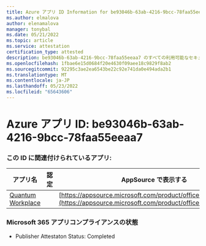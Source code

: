 ```yaml
---
title: Azure アプリ ID Information for be93046b-63ab-4216-9bcc-78faa55eeaa7
ms.author: elmalova
author: elenamalova
manager: tonybal
ms.date: 05/21/2022
ms.topic: article
ms.service: attestation
certification_type: attested
description: be93046b-63ab-4216-9bcc-78faa55eeaa7 のすべての利用可能なセキュリティとコンプライアンス情報。
ms.openlocfilehash: 1fbae6e15d0684f20e4630f09aee18c9829f8ab2
ms.sourcegitcommit: 92295c3ae2ea6543be22c92e741da0e494ada2b1
ms.translationtype: MT
ms.contentlocale: ja-JP
ms.lasthandoff: 05/23/2022
ms.locfileid: "65643606"
---
```

# <a name="azure-app-id-be93046b-63ab-4216-9bcc-78faa55eeaa7"></a>Azure アプリ ID: be93046b-63ab-4216-9bcc-78faa55eeaa7


### <a name="apps-associated-with-this-id"></a>この ID に関連付けられているアプリ:
| **アプリ名** | **認定** | **AppSource で表示する** |
|--------------|---------------|-----------------------|
| [Quantum Workplace](../forward/WA104381747.md) |  | [https://appsource.microsoft.com/product/office/WA104381747](https://appsource.microsoft.com/product/office/WA104381747) |

### <a name="microsoft-365-app-compliance-status"></a>Microsoft 365 アプリコンプライアンスの状態
- Publisher Attestaton Status: Completed
